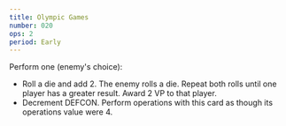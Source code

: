 ```yaml
---
title: Olympic Games
number: 020
ops: 2
period: Early
---
```

Perform one (enemy's choice):
  * Roll a die and add 2. The enemy rolls a die. Repeat both rolls until one player has a greater result. Award 2 VP to that player.
  * Decrement DEFCON. Perform operations with this card as though its operations value were 4.

